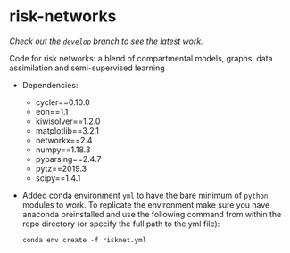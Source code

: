 # risk-networks

*Check out the `develop` branch to see the latest work.*

Code for risk networks: a blend of compartmental models, graphs, data assimilation and semi-supervised learning

- Dependencies:  
  - cycler==0.10.0
  - eon==1.1
  - kiwisolver==1.2.0
  - matplotlib==3.2.1
  - networkx==2.4
  - numpy==1.18.3
  - pyparsing==2.4.7
  - pytz==2019.3
  - scipy==1.4.1


- Added conda environment `yml` to have the bare minimum of `python` modules to
  work. To replicate the environment make sure you have anaconda preinstalled
  and use the following command from within the repo directory (or specify the
  full path to the yml file):
  <!--  -->
  ```{bash}
  conda env create -f risknet.yml
  ```
